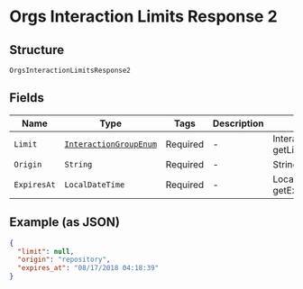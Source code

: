 
# Orgs Interaction Limits Response 2

## Structure

`OrgsInteractionLimitsResponse2`

## Fields

| Name | Type | Tags | Description | Getter | Setter |
|  --- | --- | --- | --- | --- | --- |
| `Limit` | [`InteractionGroupEnum`](../../doc/models/interaction-group-enum.md) | Required | - | InteractionGroupEnum getLimit() | setLimit(InteractionGroupEnum limit) |
| `Origin` | `String` | Required | - | String getOrigin() | setOrigin(String origin) |
| `ExpiresAt` | `LocalDateTime` | Required | - | LocalDateTime getExpiresAt() | setExpiresAt(LocalDateTime expiresAt) |

## Example (as JSON)

```json
{
  "limit": null,
  "origin": "repository",
  "expires_at": "08/17/2018 04:18:39"
}
```

